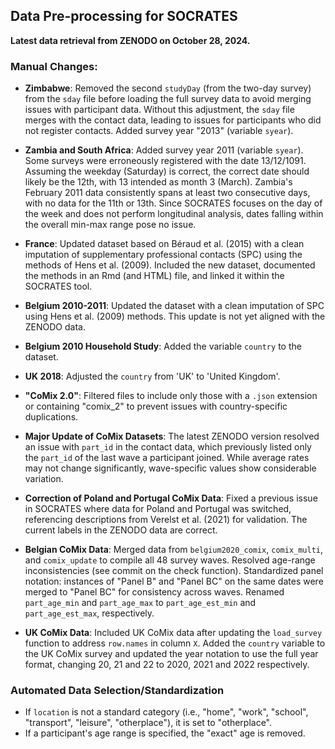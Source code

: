 ## Data Pre-processing for SOCRATES

**Latest data retrieval from ZENODO on October 28, 2024.**

### Manual Changes:

- **Zimbabwe**: Removed the second `studyDay` (from the two-day survey) from the `sday` file before loading the full survey data to avoid merging issues with participant data. Without this adjustment, the `sday` file merges with the contact data, leading to issues for participants who did not register contacts. Added survey year "2013" (variable `syear`).

- **Zambia and South Africa**: Added survey year 2011 (variable `syear`). Some surveys were erroneously registered with the date 13/12/1091. Assuming the weekday (Saturday) is correct, the correct date should likely be the 12th, with 13 intended as month 3 (March). Zambia's February 2011 data consistently spans at least two consecutive days, with no data for the 11th or 13th. Since SOCRATES focuses on the day of the week and does not perform longitudinal analysis, dates falling within the overall min-max range pose no issue.

- **France**: Updated dataset based on Béraud et al. (2015) with a clean imputation of supplementary professional contacts (SPC) using the methods of Hens et al. (2009). Included the new dataset, documented the methods in an Rmd (and HTML) file, and linked it within the SOCRATES tool.

- **Belgium 2010-2011**: Updated the dataset with a clean imputation of SPC using Hens et al. (2009) methods. This update is not yet aligned with the ZENODO data.

- **Belgium 2010 Household Study**: Added the variable `country` to the dataset.

- **UK 2018**: Adjusted the `country` from 'UK' to 'United Kingdom'.

- **"CoMix 2.0"**: Filtered files to include only those with a `.json` extension or containing "comix_2" to prevent issues with country-specific duplications.

- **Major Update of CoMix Datasets**: The latest ZENODO version resolved an issue with `part_id` in the contact data, which previously listed only the `part_id` of the last wave a participant joined. While average rates may not change significantly, wave-specific values show considerable variation.

- **Correction of Poland and Portugal CoMix Data**: Fixed a previous issue in SOCRATES where data for Poland and Portugal was switched, referencing descriptions from Verelst et al. (2021) for validation. The current labels in the ZENODO data are correct.

- **Belgian CoMix Data**: Merged data from `belgium2020_comix`, `comix_multi`, and `comix_update` to compile all 48 survey waves. Resolved age-range inconsistencies (see commit on the check function). Standardized panel notation: instances of "Panel B" and "Panel BC" on the same dates were merged to "Panel BC" for consistency across waves. Renamed `part_age_min` and `part_age_max` to `part_age_est_min` and `part_age_est_max`, respectively.

- **UK CoMix Data**: Included UK CoMix data after updating the `load_survey` function to address `row.names` in column `X`. Added the `country` variable to the UK CoMix survey and updated the year notation to use the full year format, changing 20, 21 and 22 to 2020, 2021 and 2022 respectively.

### Automated Data Selection/Standardization
- If `location` is not a standard category (i.e., "home", "work", "school", "transport", "leisure", "otherplace"), it is set to "otherplace".
- If a participant's age range is specified, the "exact" age is removed.

